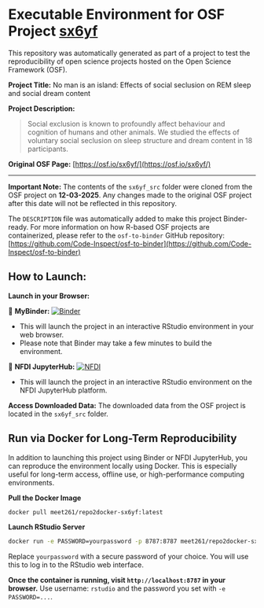# Executable Environment for OSF Project [sx6yf](https://osf.io/sx6yf/)

This repository was automatically generated as part of a project to test the reproducibility of open science projects hosted on the Open Science Framework (OSF).

**Project Title:** No man is an island: Effects of social seclusion on REM sleep and social dream content

**Project Description:**
> Social exclusion is known to profoundly affect behaviour and cognition of humans and other animals. We studied the effects of voluntary social seclusion on sleep structure and dream content in 18 participants.

**Original OSF Page:** [https://osf.io/sx6yf/](https://osf.io/sx6yf/)

---

**Important Note:** The contents of the `sx6yf_src` folder were cloned from the OSF project on **12-03-2025**. Any changes made to the original OSF project after this date will not be reflected in this repository.

The `DESCRIPTION` file was automatically added to make this project Binder-ready. For more information on how R-based OSF projects are containerized, please refer to the `osf-to-binder` GitHub repository: [https://github.com/Code-Inspect/osf-to-binder](https://github.com/Code-Inspect/osf-to-binder)

## How to Launch:

**Launch in your Browser:**

🚀 **MyBinder:** [![Binder](https://mybinder.org/badge_logo.svg)](https://mybinder.org/v2/gh/code-inspect-binder/osf_sx6yf/HEAD?urlpath=rstudio)

   * This will launch the project in an interactive RStudio environment in your web browser.
   * Please note that Binder may take a few minutes to build the environment.

🚀 **NFDI JupyterHub:** [![NFDI](https://nfdi-jupyter.de/images/nfdi_badge.svg)](https://hub.nfdi-jupyter.de/r2d/gh/code-inspect-binder/osf_sx6yf/HEAD?urlpath=rstudio)

   * This will launch the project in an interactive RStudio environment on the NFDI JupyterHub platform.

**Access Downloaded Data:**
The downloaded data from the OSF project is located in the `sx6yf_src` folder.

## Run via Docker for Long-Term Reproducibility

In addition to launching this project using Binder or NFDI JupyterHub, you can reproduce the environment locally using Docker. This is especially useful for long-term access, offline use, or high-performance computing environments.

**Pull the Docker Image**

```bash
docker pull meet261/repo2docker-sx6yf:latest
```

**Launch RStudio Server**

```bash
docker run -e PASSWORD=yourpassword -p 8787:8787 meet261/repo2docker-sx6yf
```
Replace `yourpassword` with a secure password of your choice. You will use this to log in to the RStudio web interface.

**Once the container is running, visit `http://localhost:8787` in your browser.**
Use username: `rstudio` and the password you set with `-e PASSWORD=...`.
